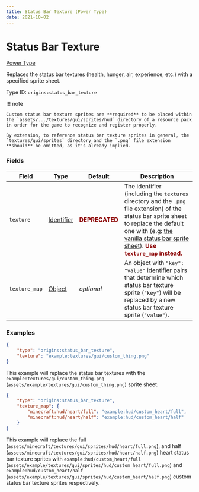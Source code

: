 ```yaml
---
title: Status Bar Texture (Power Type)
date: 2021-10-02
---
```


# Status Bar Texture

[Power Type](../power_types.md)

Replaces the status bar textures (health, hunger, air, experience, etc.) with a specified sprite sheet.

Type ID: `origins:status_bar_texture`


!!! note

    Custom status bar texture sprites are **required** to be placed within the `assets/.../textures/gui/sprites/hud` directory of a resource pack in order for the game to recognize and register properly.

    By extension, to reference status bar texture sprites in general, the `textures/gui/sprites` directory and the `.png` file extension **should** be omitted, as it's already implied.


### Fields

Field | Type | Default | Description
------|------|---------|-------------
`texture` | [Identifier](../data_types/identifier.md) | <span style="color: darkred"><b>DEPRECATED</b></span> | The identifier (including the `textures` directory and the `.png` file extension) of the status bar sprite sheet to replace the default one with (e.g: [the vanilla status bar sprite sheet](https://raw.githubusercontent.com/misode/mcmeta/6d496b1a91476c4fdd45fdb093d0319141f9c109/assets/minecraft/textures/gui/icons.png)). <span style="color: darkred"><b>Use <code>texture_map</code> instead.</b></span>
`texture_map` | [Object](../data_types/object.md) | _optional_ | An object with `"key": "value"` [identifier](../data_types/identifier.md) pairs that determine which status bar texture sprite (`"key"`) will be replaced by a new status bar texture sprite (`"value"`). 


### Examples

```json
{
    "type": "origins:status_bar_texture",
    "texture": "example:textures/gui/custom_thing.png"
}
```

This example will replace the status bar textures with the `example:textures/gui/custom_thing.png` (`assets/example/textures/gui/custom_thing.png`) sprite sheet.
<br>

```json
{
    "type": "origins:status_bar_texture",
    "texture_map": {
        "minecraft:hud/heart/full": "example:hud/custom_heart/full",
        "minecraft:hud/heart/half": "example:hud/custom_heart/half"
    }
}
```

This example will replace the full (`assets/minecraft/textures/gui/sprites/hud/heart/full.png`), and half (`assets/minecraft/textures/gui/sprites/hud/heart/half.png`) heart status bar texture sprites with `example:hud/custom_heart/full` (`assets/example/textures/gui/sprites/hud/custom_heart/full.png`) and `example:hud/custom_heart/half` (`assets/example/textures/gui/sprites/hud/custom_heart/half.png`) custom status bar texture sprites respectively. 
